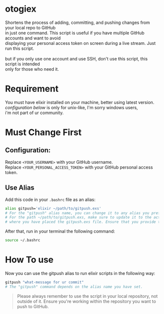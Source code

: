 # otogiex
Shortens the process of adding, committing, and pushing changes from your local repo to GitHub<br>
in just one command. This script is useful if you have multiple GitHub accounts and want to avoid<br>
displaying your personal access token on screen during a live stream. Just run this script.<br>
<br>
but if you only use one account and use SSH, don't use this script, this script is intended<br>
only for those who need it.

# Requirement
You must have elixir installed on your machine, better using latest version.<br>
*configuration below* is only for unix-like, I'm sorry windows users,<br>
i'm not part of ur community.

# Must Change First
## Configuration:

Replace `<YOUR_USERNAME>` with your GitHub username.<br>
Replace `<YOUR_PERSONAL_ACCESS_TOKEN>` with your GitHub personal access token.<br>

## Use Alias
Add this code in your `.bashrc` file as an alias:

```bash
alias gitpush='elixir ~/path/to/gitpush.exs'
# For the "gitpush" alias name, you can change it to any alias you prefer.
# For the path ~/path/to/gitpush.exs, make sure to update it to the actual location
# where you have placed the gitpush.exs file. Ensure that you provide the correct path.
```
After that, run in your terminal the following command:

```bash
source ~/.bashrc
```

# How To use
Now you can use the gitpush alias to run elixir scripts in the following way:

```bash
gitpush "what-message for ur commit"
# The "gitpush" command depends on the alias name you have set.
```

> Please always remember to use the script in your local repository, not outside of it.
> Ensure you're working within the repository you want to push to GitHub.
